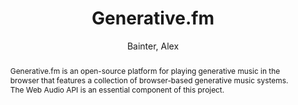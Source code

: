 ---
title: "Generative.fm"
abstract: "Generative.fm is an open-source platform for playing generative music in the browser that features a collection of browser-based generative music systems. The Web Audio API is an essential component of this project."
address: "Trondheim"
booktitle: "Proceedings of the International Web Audio Conference 2019"
editor: ""
month: "December"
publisher: "NTNU"
series: "WAC'19"
pages: ""
ID: "5"
author: "Bainter, Alex"
webAuthor: "Alex Bainter"
track: "Artwork"
year: "2019"
tags: year2019
media: ""
pdflink: "/_data/papers/pdf/2019/2019_5.pdf"
ISSN: ""
---
